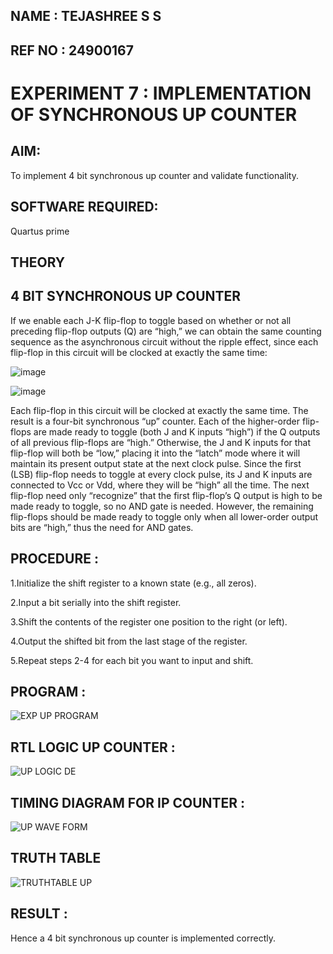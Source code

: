 ## NAME : TEJASHREE S S
## REF NO : 24900167
# EXPERIMENT 7 :  IMPLEMENTATION OF SYNCHRONOUS UP COUNTER

## AIM:

To implement 4 bit synchronous up counter and validate functionality.

## SOFTWARE REQUIRED:

Quartus prime

## THEORY

## 4 BIT SYNCHRONOUS UP COUNTER

If we enable each J-K flip-flop to toggle based on whether or not all preceding flip-flop outputs (Q) are “high,” we can obtain the same counting sequence as the asynchronous circuit without the ripple effect, since each flip-flop in this circuit will be clocked at exactly the same time:

![image](https://github.com/naavaneetha/SYNCHRONOUS-UP-COUNTER/assets/154305477/d5db3fa0-e413-404c-b80e-b2f39d82e7e8)


![image](https://github.com/naavaneetha/SYNCHRONOUS-UP-COUNTER/assets/154305477/52cb61eb-d04b-442d-810c-31185a68410b)

Each flip-flop in this circuit will be clocked at exactly the same time.
The result is a four-bit synchronous “up” counter. Each of the higher-order flip-flops are made ready to toggle (both J and K inputs “high”) if the Q outputs of all previous flip-flops are “high.”
Otherwise, the J and K inputs for that flip-flop will both be “low,” placing it into the “latch” mode where it will maintain its present output state at the next clock pulse.
Since the first (LSB) flip-flop needs to toggle at every clock pulse, its J and K inputs are connected to Vcc or Vdd, where they will be “high” all the time.
The next flip-flop need only “recognize” that the first flip-flop’s Q output is high to be made ready to toggle, so no AND gate is needed.
However, the remaining flip-flops should be made ready to toggle only when all lower-order output bits are “high,” thus the need for AND gates.

## PROCEDURE :
 1.Initialize the shift register to a known state (e.g., all zeros).
 
 2.Input a bit serially into the shift register.
 
 3.Shift the contents of the register one position to the right (or left).
 
 4.Output the shifted bit from the last stage of the register.
 
 5.Repeat steps 2-4 for each bit you want to input and shift.
 


## PROGRAM :
![EXP UP PROGRAM](https://github.com/user-attachments/assets/9cfd4a57-816c-40a7-a1ff-ee00c6d940ea)


## RTL LOGIC UP COUNTER :
![UP LOGIC DE](https://github.com/user-attachments/assets/1a17d74b-1ce6-471d-b962-e950d5c8ff4e)


## TIMING DIAGRAM FOR IP COUNTER :
![UP WAVE FORM](https://github.com/user-attachments/assets/d17a043b-aabe-44fc-8a65-a08cba89f986)

## TRUTH TABLE
![TRUTHTABLE UP](https://github.com/user-attachments/assets/db284906-f159-43a8-8dc0-c85b1a234658)

## RESULT :
 Hence a 4 bit synchronous up counter is implemented correctly.
